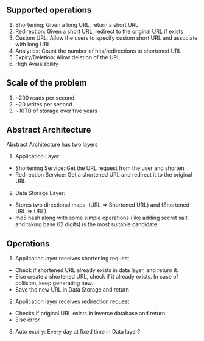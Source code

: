 ## Supported operations
1. Shortening: Given a long URL, return a short URL
2. Redirection: Given a short URL, redirect to the original  URL if exists
3. Custom URL: Allow the users to specify custom short URL and associate with long URL
4. Analytics: Count the number of hits/redirections to shortened URL
5. Expiry/Deletion: Allow deletion of the URL
6. High Avaialability

## Scale of the problem
1. ~200 reads per second
2. ~20 writes per second
3. ~10TB of storage over five years

## Abstract Architecture
Abstract Architecture has two layers

1. Application Layer:
  * Shortening Service: Get the URL request from the user and shorten
  * Redirection Service: Get a shortened URL and redirect it to the original URL
2. Data Storage Layer:
  * Stores two directional maps: (URL => Shortened URL) and (Shortened URL => URL)
  * md5 hash along with some simple operations (like adding secret salt and taking base 62 digits) is the most suitable candidate.

## Operations
1. Application layer receives shortening request
  * Check if shortened URL already exists in data layer, and return it.
  * Else create a shortened URL, check if it already exists. In case of collision, keep generating new.
  * Save the new URL in Data Storage and return
2. Application layer receives redirection request
  * Checks if original URL exists in inverse database and return. 
  * Else error
3. Auto expiry: Every day at fixed time in Data layer?
